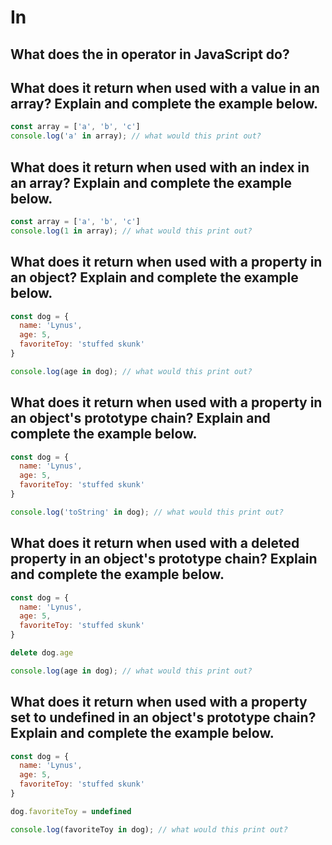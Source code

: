 # In

## What does the in operator in JavaScript do?

## What does it return when used with a value in an array? Explain and complete the example below.

```javascript
const array = ['a', 'b', 'c']
console.log('a' in array); // what would this print out?
```

## What does it return when used with an index in an array? Explain and complete the example below.

```javascript
const array = ['a', 'b', 'c']
console.log(1 in array); // what would this print out?
```

## What does it return when used with a property in an object? Explain and complete the example below.

```javascript
const dog = {
  name: 'Lynus',
  age: 5,
  favoriteToy: 'stuffed skunk'
}

console.log(age in dog); // what would this print out?
```

## What does it return when used with a property in an object's prototype chain? Explain and complete the example below.

```javascript
const dog = {
  name: 'Lynus',
  age: 5,
  favoriteToy: 'stuffed skunk'
}

console.log('toString' in dog); // what would this print out?
```


## What does it return when used with a deleted property in an object's prototype chain? Explain and complete the example below.

```javascript
const dog = {
  name: 'Lynus',
  age: 5,
  favoriteToy: 'stuffed skunk'
}

delete dog.age

console.log(age in dog); // what would this print out?
```

## What does it return when used with a property set to undefined in an object's prototype chain? Explain and complete the example below.

```javascript
const dog = {
  name: 'Lynus',
  age: 5,
  favoriteToy: 'stuffed skunk'
}

dog.favoriteToy = undefined

console.log(favoriteToy in dog); // what would this print out?
```

